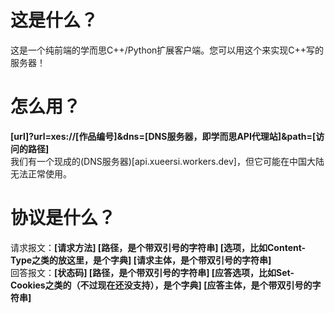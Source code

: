 # 这是什么？
这是一个纯前端的学而思C++/Python扩展客户端。您可以用这个来实现C++写的服务器！
# 怎么用？
**\[url\]?url=xes://\[作品编号\]&dns=\[DNS服务器，即学而思API代理站\]&path=\[访问的路径\]**  
我们有一个现成的(DNS服务器)[api.xueersi.workers.dev]，但它可能在中国大陆无法正常使用。
# 协议是什么？
请求报文：**\[请求方法\] \[路径，是个带双引号的字符串\] \[选项，比如Content-Type之类的放这里，是个字典\] \[请求主体，是个带双引号的字符串\]**  
回答报文：**\[状态码\] \[路径，是个带双引号的字符串\] \[应答选项，比如Set-Cookies之类的（不过现在还没支持），是个字典\] \[应答主体，是个带双引号的字符串\]**
